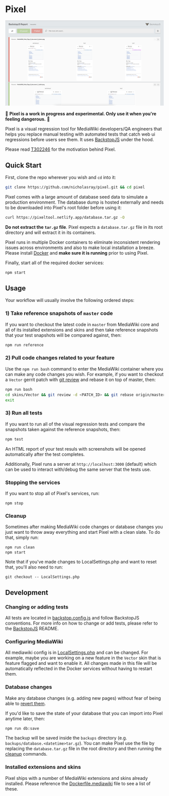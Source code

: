 # Pixel

![Visual regression HTML reporter showing failing and passing tests](assets/reporter.png)

🚨 **Pixel is a work in progress and experimental. Only use it when you're feeling dangerous.** 🚨

Pixel is a visual regression tool for MediaWiki developers/QA engineers that
helps you replace manual testing with automated tests that catch web ui
regressions before users see them. It uses [BackstopJS](https://github.com/garris/BackstopJS) under the hood.

Please read [T302246](https://phabricator.wikimedia.org/T302246) for the
motivation behind Pixel.

## Quick Start

First, clone the repo wherever you wish and `cd` into it:

```sh
git clone https://github.com/nicholasray/pixel.git && cd pixel
```

Pixel comes with a large amount of database seed data to simulate a production
environment. The database dump is hosted externally and needs to be downloaded
into Pixel's root folder before using it:

```sh
curl https://pixeltool.netlify.app/database.tar.gz -O 
```

**Do not extract the `tar.gz` file**. Pixel expects a `database.tar.gz` file in its
root directory and will extract it in its containers.

Pixel runs in multiple Docker containers to eliminate inconsistent rendering
issues across environments and also to make local installation a breeze. Please
install [Docker](https://docs.docker.com/get-docker/) and **make sure it is
running** prior to using Pixel.

Finally, start all of the required docker services:

```sh
npm start
```

## Usage

Your workflow will usually involve the following ordered steps:

### 1) Take reference snapshots of `master` code

If you want to checkout the latest code in `master` from MediaWiki core and all
of its installed extensions and skins and then take reference snapshots that
your test snapshots will be compared against, then:

```sh
npm run reference
```

### 2) Pull code changes related to your feature

Use the `npm run bash` command to enter the MediaWiki container where you can
make any code changes you wish. For example, if you want to checkout a `Vector`
gerrit patch with [git
review](https://docs.opendev.org/opendev/git-review/latest/) and rebase it on
top of master, then: 

```sh
npm run bash
cd skins/Vector && git review -d <PATCH_ID> && git rebase origin/master
exit
```

### 3) Run all tests

If you want to run all of the visual regression tests and compare the snapshots taken against the reference snapshots, then:

```sh
npm test 
```

An HTML report of your test resuls with screenshots will be opened automatically
after the test completes.

Additionally, Pixel runs a server at `http://localhost:3000` (default) which can
be used to interact with/debug the same server that the tests use.

### Stopping the services

If you want to stop all of Pixel's services, run:

```
npm stop
```

### Cleanup

Sometimes after making MediaWiki code changes or database changes you just want
to throw away everything and start Pixel with a clean slate. To do that, simply
run:

```
npm run clean
npm start
```

Note that if you've made changes to LocalSettings.php and want to reset that,
you'll also need to run:

```
git checkout -- LocalSettings.php
```

## Development

### Changing or adding tests

All tests are located in [backstop.config.js](app/backstop.config.js) and follow
BackstopJS conventions. For more info on how to change or add tests, please
refer to the [BackstopJS](https://github.com/garris/BackstopJS) README.

### Configuring MediaWiki

All mediawiki config is in [LocalSettings.php](LocalSettings.php) and can be
changed. For example, maybe you are working on a new feature in the `Vector`
skin that is feature flagged and want to enable it. All changes made in this
file will be automatically reflected in the Docker services without having to
restart them.

### Database changes

Make any database changes (e.g. adding new pages) without fear of being able to
[revert them](#cleanup).

If you'd like to save the state of your database that you can import into Pixel
anytime later, then:

```sh
npm run db:save
```

The backup will be saved inside the `backups` directory (e.g.
`backups/database.<datetime>tar.gz`). You can make Pixel use the file by
replacing the `database.tar.gz` file in the root directory and then running the
[cleanup](#cleanup) commands.

### Installed extensions and skins

Pixel ships with a number of MediaWiki extensions and skins already installed.
Please reference the [Dockerfile.mediawiki](Dockerfile.mediawiki) file to see a
list of these.
